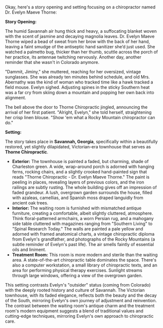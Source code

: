 Okay, here's a story opening and setting focusing on a chiropractor named Dr. Evelyn Maeve Thorne:

**Story Opening:**

The humid Savannah air hung thick and heavy, a suffocating blanket woven with the scent of jasmine and decaying magnolia leaves. Dr. Evelyn Maeve Thorne wiped a bead of sweat from her brow with the back of her hand, leaving a faint smudge of the antiseptic hand sanitizer she’d just used. She watched a palmetto bug, thicker than her thumb, scuttle across the porch of her practice, its antennae twitching nervously. Another day, another reminder that she wasn't in Colorado anymore.

"Dammit, Jiminy," she muttered, reaching for her oversized, vintage sunglasses. She was already ten minutes behind schedule, and old Mrs. Abernathy was the kind of woman who tracked time like a hawk tracked a field mouse. Evelyn sighed. Adjusting spines in the sticky Southern heat was a far cry from skiing down a mountain and popping her own back into alignment.

The bell above the door to Thorne Chiropractic jingled, announcing the arrival of her first patient. "Alright, Evelyn," she told herself, straightening her crisp linen blouse. "Show 'em what a Rocky Mountain chiropractor can do."

**Setting:**

The story takes place in **Savannah, Georgia**, specifically within a beautifully restored, yet slightly dilapidated, Victorian-era townhouse that serves as **Thorne Chiropractic**.

*   **Exterior:** The townhouse is painted a faded, but charming, shade of Charleston green. A wide, wrap-around porch is adorned with hanging ferns, rocking chairs, and a slightly crooked hand-painted sign that reads "Thorne Chiropractic - Dr. Evelyn Maeve Thorne." The paint is peeling in places, revealing layers of previous colors, and the iron railings are subtly rusting. The whole building gives off an impression of faded grandeur. A lush, overgrown garden surrounds the house, filled with azaleas, camellias, and Spanish moss draped languidly from ancient oak trees.
*   **Interior:** The waiting room is furnished with mismatched antique furniture, creating a comfortable, albeit slightly cluttered, atmosphere. Think floral-patterned armchairs, a worn Persian rug, and a mahogany side table cluttered with magazines ranging from "Southern Living" to "Spinal Research Today." The walls are painted a pale yellow and adorned with framed anatomical charts, a vintage chiropractic diploma from Evelyn's grandfather, and photographs of the Rocky Mountains (a subtle reminder of Evelyn's past life). The air smells faintly of essential oils and liniment.
*   **Treatment Room:** This room is more modern and sterile than the waiting area. A state-of-the-art chiropractic table dominates the space. There's also a computer workstation, a small library of chiropractic texts, and an area for performing physical therapy exercises. Sunlight streams through large windows, offering a view of the overgrown garden.

This setting contrasts Evelyn's "outsider" status (coming from Colorado) with the deeply rooted history and culture of Savannah. The Victorian townhouse, with its faded elegance, reflects both the beauty and the decay of the South, mirroring Evelyn's own journey of adjustment and reinvention. The contrast between the waiting room's antique charm and the treatment room's modern equipment suggests a blend of traditional values and cutting-edge techniques, mirroring Evelyn's own approach to chiropractic care.
